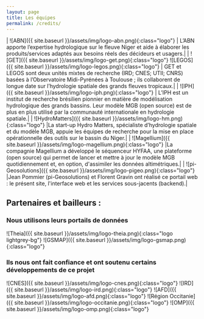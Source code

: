 ```yaml
---
layout: page
title: Les équipes
permalink: /credits/
---
```

| ![ABN]({{ site.baseurl }}/assets/img/logo-abn.png){:class="logo"} | L’ABN  apporte l’expertise hydrologique sur le fleuve Niger et aide à élaborer les produits/services  adaptés aux besoins réels des décideurs et usagers.|
| ![GET]({{ site.baseurl }}/assets/img/logo-get.png){:class="logo"} ![LEGOS]({{ site.baseurl }}/assets/img/logo-legos.png){:class="logo"} | GET et  LEGOS sont deux unités mixtes de recherche (IRD; CNES; UTII; CNRS) basées à  l’Observatoire Midi-Pyrénées à Toulouse  ; ils collaborent de longue date sur l’hydrologie spatiale des grands fleuves tropicaux.|
| ![IPH]({{ site.baseurl }}/assets/img/logo-iph.png){:class="logo"} | L’IPH est un institut de recherche brésilien pionnier en matière de modélisation hydrologique des grands bassins. Leur modèle MGB (open source) est de plus en plus utilisé par la communauté internationale en hydrologie spatiale.|
| ![HydroMatters]({{ site.baseurl }}/assets/img/logo-hm.png){:class="logo"} |La start-up Hydro Matters, spécialiste d’hydrologie spatiale et du modèle MGB, appuie les équipes de recherche pour la mise en place opérationnelle des outils sur le bassin du Niger.|
| ![Magellium]({{ site.baseurl }}/assets/img/logo-magellium.png){:class="logo"} |La compagnie Magellium a développé le séquenceur HYFAA,  une plateforme (open source) qui permet de lancer et mettre à jour le modèle MGB quotidiennement et, en option, d'assimiler les données altimétriques.|
| ![pi-Geosolutions]({{ site.baseurl }}/assets/img/logo-pigeo.png){:class="logo"} |Jean Pommier (pi-Geosolutions) et Florent Gravin ont réalisé ce portail web : le présent site, l'interface web et les services sous-jacents (backend).|

## Partenaires et bailleurs :

### Nous utilisons leurs portails de données  
![Theia]({{ site.baseurl }}/assets/img/logo-theia.png){:class="logo lightgrey-bg"}
![GSMAP]({{ site.baseurl }}/assets/img/logo-gsmap.png){:class="logo"}

### Ils nous ont fait confiance et ont soutenu certains développements de ce projet

![CNES]({{ site.baseurl }}/assets/img/logo-cnes.png){:class="logo"}
![IRD]({{ site.baseurl }}/assets/img/logo-ird.png){:class="logo"}
![AFD]({{ site.baseurl }}/assets/img/logo-afd.png){:class="logo"}
![Région Occitanie]({{ site.baseurl }}/assets/img/logo-occitanie.png){:class="logo"}
![OMP]({{ site.baseurl }}/assets/img/logo-omp.png){:class="logo"}
